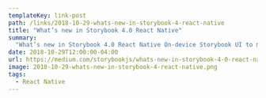```yaml
---
templateKey: link-post
path: /links/2018-10-29-whats-new-in-storybook-4-react-native
title: "What’s new in Storybook 4.0 React Native"
summary:
  "What’s new in Storybook 4.0 React Native On-device Storybook UI to make you more productive React Native is the second most popular framework for Storybook. "
date: 2018-10-29T12:00:00-04:00
url: https://medium.com/storybookjs/whats-new-in-storybook-4-0-react-native-741c7f481bbb
image: 2018-10-29-whats-new-in-storybook-4-react-native.png
tags:
  - React Native
---
```

